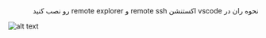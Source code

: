 <div dir="rtl">
نحوه ران در vscode
اکستنشن remote ssh و remote explorer رو نصب کنید
</div>

![alt text](./images/1.pn.g)
